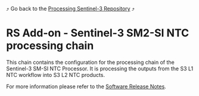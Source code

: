 :arrow_heading_up: Go back to the [Processing Sentinel-3 Repository](../README.md) :arrow_heading_up:

# RS Add-on - Sentinel-3 SM2-SI NTC processing chain

This chain contains the configuration for the processing chain of the Sentinel-3 SM-SI NTC Processor. It is processing the outputs from the S3 L1 NTC workflow into S3 L2 NTC products.

For more information please refer to the [Software Release Notes](./doc/ReleaseNote.md).
